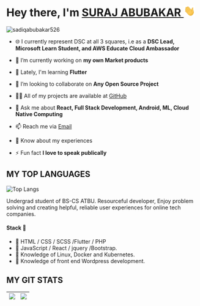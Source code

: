 
<h1>Hey there, I'm <a  href="https://https://github.com/sadiqabubakar526">SURAJ ABUBAKAR </a> <img  src="https://raw.githubusercontent.com/ABSphreak/ABSphreak/master/gifs/Hi.gif" width="30px"></h1>
<p align="left"> <img src="https://komarev.com/ghpvc/?username=sadiqabubakar526&label=Profile%20views&color=red&style=flat" alt="sadiqabubakar526" /> </p>

- 🌐 I currently represent DSC at all 3 squares, i.e as a **DSC Lead, Microsoft Learn Student, and AWS Educate Cloud Ambassador**

- 🔭 I’m currently working on **my own Market products**

- 🌱 Lately, I'm learning **Flutter**

- 👯 I’m looking to collaborate on **Any Open Source Project**

- 👨‍💻 All of my projects are available at [GitHub](github.com/sadiqabubakar526)

- 💬 Ask me about **React, Full Stack Development, Android, ML, Cloud Native Computing**

- 📫 Reach me via [Email](mailto:surajabubakar443@gmail.com)

- 📄 Know about my experiences

- ⚡ Fun fact **I love to speak publically**


## MY TOP LANGUAGES
![Top Langs](https://github-readme-stats.vercel.app/api/top-langs/?username=sadiqabubakar526&theme=radical&title_color=8E2DE2&text_color=fff)

Undergrad student of BS-CS ATBU. Resourceful developer, Enjoy problem solving and creating helpful, reliable user experiences for online tech
companies.

#### Stack :blue_book:

- :paperclip: HTML / CSS / SCSS /Flutter / PHP 
- :paperclip: JavaScript / React / jquery /Bootstrap.
- :paperclip: Knowledge of Linux, Docker and Kubernetes.
- :paperclip: Knowledge of front end Wordpress development.

## MY GIT STATS
|<img src="https://github-readme-stats.vercel.app/api?username=sadiqabubakar526&&show_icons=true&&show_border=true&&theme=radical&&count_private=true"/>|<img src="https://github-readme-streak-stats.herokuapp.com/?user=sadiqabubakar526&&theme=radical&&show_border=true&&show_icons=true"/>|
|---|---|

